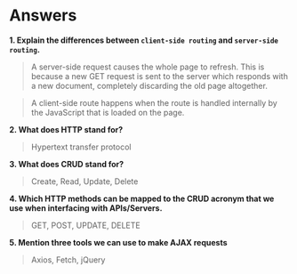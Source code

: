 # Answers

**1.  Explain the differences between `client-side routing` and `server-side routing`.**
> A server-side request causes the whole page to refresh. This is because a new GET request is sent to the server which responds with a new document, completely discarding the old page altogether.

 > A client-side route happens when the route is handled internally by the JavaScript that is loaded on the page. 

**2.  What does HTTP stand for?**
> Hypertext transfer protocol

**3.  What does CRUD stand for?**
>  Create, Read, Update, Delete

**4.  Which HTTP methods can be mapped to the CRUD acronym that we use when interfacing with APIs/Servers.**
> GET, POST, UPDATE, DELETE

**5.  Mention three tools we can use to make AJAX requests**
> Axios, Fetch, jQuery
